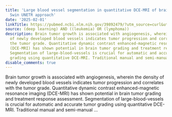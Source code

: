 ```yaml
---
title: 'Large blood vessel segmentation in quantitative DCE-MRI of brain tumors: A
  Swin UNETR approach'
date: '2025-02-01'
linkTitle: https://pubmed.ncbi.nlm.nih.gov/39892479/?utm_source=curl&utm_medium=rss&utm_campaign=pubmed-2&utm_content=1byXLWG-5Hn0_qdLgZYpDfLA2UWGhGNgZGereuo1rJN2aoAQXP&fc=20220814223158&ff=20250202170726&v=2.18.0.post9+e462414
source: (deep learning) AND ((leukemia) OR (lymphoma))
description: Brain tumor growth is associated with angiogenesis, wherein the density
  of newly developed blood vessels indicates tumor progression and correlates with
  the tumor grade. Quantitative dynamic contrast enhanced-magnetic resonance imaging
  (DCE-MRI) has shown potential in brain tumor grading and treatment response assessment.
  Segmentation of large-blood-vessels is crucial for automatic and accurate tumor
  grading using quantitative DCE-MRI. Traditional manual and semi-manual ...
disable_comments: true
---
```

Brain tumor growth is associated with angiogenesis, wherein the density of newly developed blood vessels indicates tumor progression and correlates with the tumor grade. Quantitative dynamic contrast enhanced-magnetic resonance imaging (DCE-MRI) has shown potential in brain tumor grading and treatment response assessment. Segmentation of large-blood-vessels is crucial for automatic and accurate tumor grading using quantitative DCE-MRI. Traditional manual and semi-manual ...